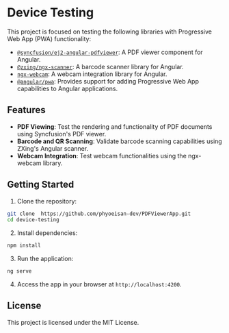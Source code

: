 # Device Testing

This project is focused on testing the following libraries with Progressive Web App (PWA) functionality:

- [`@syncfusion/ej2-angular-pdfviewer`](https://www.npmjs.com/package/@syncfusion/ej2-angular-pdfviewer): A PDF viewer component for Angular.
- [`@zxing/ngx-scanner`](https://www.npmjs.com/package/@zxing/ngx-scanner): A barcode scanner library for Angular.
- [`ngx-webcam`](https://www.npmjs.com/package/ngx-webcam): A webcam integration library for Angular.
- [`@angular/pwa`](https://angular.io/guide/service-worker-intro): Provides support for adding Progressive Web App capabilities to Angular applications.
## Features

- **PDF Viewing**: Test the rendering and functionality of PDF documents using Syncfusion's PDF viewer.
- **Barcode and QR Scanning**: Validate barcode scanning capabilities using ZXing's Angular scanner.
- **Webcam Integration**: Test webcam functionalities using the ngx-webcam library.

## Getting Started

1. Clone the repository:
  ```bash
  git clone  https://github.com/phyoeisan-dev/PDFViewerApp.git
  cd device-testing
  ```

2. Install dependencies:
  ```bash
  npm install
  ```

3. Run the application:
  ```bash
  ng serve
  ```

4. Access the app in your browser at `http://localhost:4200`.

## License

This project is licensed under the MIT License.

